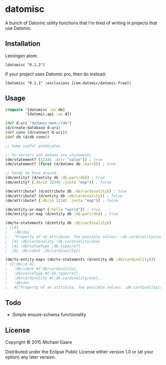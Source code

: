 # datomisc

A bunch of Datomic utility functions that I'm tired of writing in
projects that use Datomic.

## Installation

Leiningen atom:

    [datomisc "0.1.2"]

If your project uses Datomic pro, then do instead:

    [datomisc "0.1.1" :exclusions [com.datomic/datomic-free]]

## Usage

```clj
(require '[datomisc :as dm]
         '[datomic.api :as d])

(def d-uri "datomic:mem://dm")
(d/create-database d-uri)
(def conn (d/connect d-uri))
(def db (d/db conn))

;; Some useful predicates

;; 3+-vectors and datoms are statements
(dm/statement? [12345 :attr "value"]) ; true
(dm/statement? (first (d/datoms db :eavt))) ; true

;; handy to have around
(dm/entity? (d/entity db :db.part/db)) ; true
(dm/entity? {:db/id 12345 :justa "map")) ; false

(dm/attribute? (d/attribute db :db/cardinality)) ; true
(dm/attribute? (d/entity db :db/cardinality)) ; false
(dm/attribute? {:db/id 12345 :justa "map")) ; false

(dm/entity-or-map? {:hello "world"}) ; true
(dm/entity-or-map (d/entity db :db.part/db)) ; true

(dm/to-statements (d/entity db :db/cardinality))
; ([41
;   :db/doc
;   "Property of an attribute. Two possible values: :db.cardinality/one for single-valued attributes, and :db.cardinality/many for many-valued attributes. Defaults to :db.cardinality/one."]
;  [41 :db/cardinality :db.cardinality/one]
;  [41 :db/valueType :db.type/ref]
;  [41 :db/ident :db/cardinality])

(dm/to-entity-maps (dm/to-statements (d/entity db :db/cardinality)))
; ({:db/id 41,
;   :db/ident #{:db/cardinality},
;   :db/valueType #{:db.type/ref},
;   :db/cardinality #{:db.cardinality/one},
;   :db/doc
;   #{"Property of an attribute. Two possible values: :db.cardinality/one for single-valued attributes, and :db.cardinality/many for many-valued attributes. Defaults to :db.cardinality/one."}})
```

## Todo

- Simple ensure-schema functionality

## License

Copyright © 2015 Michael Gaare

Distributed under the Eclipse Public License either version 1.0 or (at
your option) any later version.
